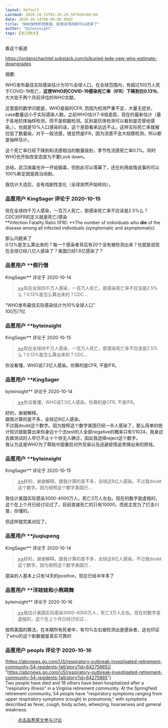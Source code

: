 ```yaml
---
layout: default
Lastmod: 2020-10-15T01:26:29.507926+00:00
date: 2020-10-14T00:00:00.000Z
title: "WHO悄然修改数据，疫情这场闹剧可以结束了"
author: "byteinsight"
tags: [武汉肺炎]
---
```


看这个报道  
  
https://jordanschachtel.substack.com/p/buried-lede-new-who-estimate-downgrades  
  
  
  
摘要:  
  
WHO发布最佳实际感染估计为10%全球人口，在全球范围内，有超过100万人死于COVID-19死亡，**这使WHO的COVID-19感染死亡率（IFR）下降到仅0.13％**，大大低于两个月前评估的WHO文献。  
  
这里面的数学问题是，WHO是报的CFR, 而因为检测严重不足，大量无症状，case数量远小于实际感染人数。之前WHO估计7-8倍差距，现在的最新估计（基于各地抗体抽样检测，而不是核酸检测。区别是抗体检测可以看到是否曾经感染。），也就是10%人口感染的话，这个差距看来远远不止。这样实际死亡率就被拉低了数量级。对于一般流感，很显然是IFR，因为流感不会大规模检测，所以都是抽样估计。  
  
这个死亡率已经下降到和流感相当的数量级别，季节性流感死亡率0.1%。同时WHO也开始改变态度为不要Lock down。  
  
  
  
总结，武汉病毒也许一开始狠毒，但到此可以落幕了，还在利用疫情说事的可以100%断定就是政治闹剧。  
  
我估计大选后，会有戏剧性变化（全球突然开始转向）。

            
### 品葱用户 **KingSager** 评论于 2020-10-15
        
现在全球四千万人感染，一百万人死亡，那感染死亡率不应该是2.5%么？  
CDC对IFR的定义就是死亡/感染  
**Infection Fatality Ratio (IFR): **The number of individuals who **die** of the disease among all infected individuals (symptomatic and asymptomatic)  
  
那么问题来了  
0.13%是怎么算出来的？每一个感染者背后有20个没有被检测出来？也就是说现在全球已经八亿人感染了？美国已经1.6亿感染了？
        


            
### 品葱用户 **假行僧 
KingSager** 评论于 2020-10-14
        
> [\>>]( "/article/item_id-516667#")现在全球四千万人感染，一百万人死亡，那感染死亡率不应该是2.5%么？0.13%是怎么算出来的？CDC...

  
  
“WHO发布最佳实际感染估计为10%全球人口”  
100万/7亿
        


            
### 品葱用户 **byteinsight 
KingSager** 评论于 2020-10-15
        
> [\>>]( "/article/item_id-516667#")现在全球四千万人感染，一百万人死亡，那感染死亡率不应该是2.5%么？0.13%是怎么算出来的？CDC...

  
  
你没看懂，WHO说7.3亿人感染。你算的是CFR, 不是IFR。
        


            
### 品葱用户 **KingSager 
byteinsight** 评论于 2020-10-14
        
> [\>>]( "/article/item_id-516669#")你没看懂，WHO说7.3亿人感染。你算的是CFR, 不是IFR。

  
好的，谢谢解释。  
跟我计算的差不多，全球近8亿人感染。  
不过我doubt这个数字。因为按照这个数字美国已经一半人感染了，那么简单的统计知识就能算出来你身边十个去test的人全部negative的概率只有1/1024，我身边去做测试的人早已不止十个但无人确诊，因此我选择reject这个数字。  
我认为这是WHO为了帮助中国重启对外贸易以及逃避疫情追责搞出来的把戏。
        


            
### 品葱用户 **byteinsight 
KingSager** 评论于 2020-10-15
        
> [\>>]( "/article/item_id-516672#")好的，谢谢解释。跟我计算的差不多，全球近8亿人感染。不过我doubt这个数字。因为按照这个数字美国已...

  
我估计美国实际感染3000-4000万人，死亡3万人左右。现在的数字是虚报的，这个在上个月已经讨论过了，目前直接死亡的只有10000，而民主党为了打击川普，你懂的。  
  
但这样就完美对应了。
        


            
### 品葱用户 **jiuqiupeng 
KingSager** 评论于 2020-10-14
        
> [\>>]( "/article/item_id-516672#")好的，谢谢解释。跟我计算的差不多，全球近8亿人感染。不过我doubt这个数字。因为按照这个数字美国已...

  
  
感染的人基本上只有14天的positive，现在已经半年多了
        


            
### 品葱用户 **洋娃娃和小熊跳舞 
byteinsight** 评论于 2020-10-16
        
> [\>>]( "/article/item_id-516676#")我估计美国实际感染3000-4000万人，死亡3万人左右。现在的数字是虚报的，这个在上个月已经讨论过...

  
  
按照美国的算法，在本期所有死者中，有10%左右被检测出是感染者，这也印证了who的这个新数据是真实可靠的
        


            
### 品葱用户 **peopls** 评论于 2020-10-16
        
[https://abcnews.go.com/US/respiratory-outbreak-investigated-retirement-community-54-residents-fall/story?id=64275865]( "https://abcnews.go.com/US/respiratory-outbreak-investigated-retirement-community-54-residents-fall/story?id=64275865")  
Two people have died and 18 others have been hospitalized after a "respiratory illness" in a Virginia retirement community. At the Springfield retirement community, 54 people have "respiratory symptoms ranging from upper respiratory symptoms (cough) to pneumonia," with symptoms described as fever, cough, body aches, wheezing, hoarseness and general weakness.
        






> [点击品葱原文参与讨论](https://pincong.rocks/article/25073)

